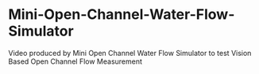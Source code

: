 # Mini-Open-Channel-Water-Flow-Simulator
Video produced by Mini Open Channel Water Flow Simulator to test Vision Based Open Channel Flow Measurement
